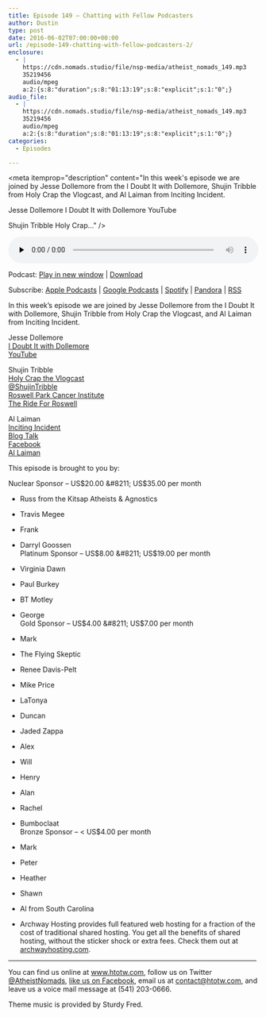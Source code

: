 ```yaml
---
title: Episode 149 – Chatting with Fellow Podcasters
author: Dustin
type: post
date: 2016-06-02T07:00:00+00:00
url: /episode-149-chatting-with-fellow-podcasters-2/
enclosure:
  - |
    https://cdn.nomads.studio/file/nsp-media/atheist_nomads_149.mp3
    35219456
    audio/mpeg
    a:2:{s:8:"duration";s:8:"01:13:19";s:8:"explicit";s:1:"0";}
audio_file:
  - |
    https://cdn.nomads.studio/file/nsp-media/atheist_nomads_149.mp3
    35219456
    audio/mpeg
    a:2:{s:8:"duration";s:8:"01:13:19";s:8:"explicit";s:1:"0";}
categories:
  - Episodes

---
```

<div itemscope itemtype="http://schema.org/AudioObject">
  <meta itemprop="name" content="Episode 149 &#8211; Chatting with Fellow Podcasters" />
  
  <meta itemprop="uploadDate" content="2016-06-02T01:00:00-06:00" />
  
  <meta itemprop="encodingFormat" content="audio/mpeg" />
  
  <meta itemprop="duration" content="PT1H13M19S" />
  
  <meta itemprop="description" content="In this week's episode we are joined by Jesse Dollemore from the I Doubt It with Dollemore, Shujin Tribble from Holy Crap the Vlogcast, and Al Laiman from Inciting Incident.

Jesse Dollemore
I Doubt It with Dollemore
YouTube

Shujin Tribble
Holy Crap..." />
  
  <meta itemprop="contentUrl" content="https://dts.podtrac.com/redirect.mp3/cdn.nomads.studio/file/nsp-media/atheist_nomads_149.mp3" />
  
  <meta itemprop="contentSize" content="33.6" />
  </p> 
  
  <div class="powerpress_player" id="powerpress_player_8408">
    <audio class="wp-audio-shortcode" id="audio-5085-152" preload="none" style="width: 100%;" controls="controls"><source type="audio/mpeg" src="https://dts.podtrac.com/redirect.mp3/cdn.nomads.studio/file/nsp-media/atheist_nomads_149.mp3?_=152" /><a href="https://dts.podtrac.com/redirect.mp3/cdn.nomads.studio/file/nsp-media/atheist_nomads_149.mp3">https://dts.podtrac.com/redirect.mp3/cdn.nomads.studio/file/nsp-media/atheist_nomads_149.mp3</a></audio>
  </div>
</div>

<p class="powerpress_links powerpress_links_mp3">
  Podcast: <a href="https://dts.podtrac.com/redirect.mp3/cdn.nomads.studio/file/nsp-media/atheist_nomads_149.mp3" class="powerpress_link_pinw" target="_blank" title="Play in new window" onclick="return powerpress_pinw('https://htotw.com/?powerpress_pinw=5085-podcast');" rel="nofollow">Play in new window</a> | <a href="https://dts.podtrac.com/redirect.mp3/cdn.nomads.studio/file/nsp-media/atheist_nomads_149.mp3" class="powerpress_link_d" title="Download" rel="nofollow" download="atheist_nomads_149.mp3">Download</a>
</p>

<p class="powerpress_links powerpress_subscribe_links">
  Subscribe: <a href="https://podcasts.apple.com/us/podcast/humanists-take-on-the-world/id530050098?mt=2&ls=1" class="powerpress_link_subscribe powerpress_link_subscribe_itunes" target="_blank" title="Subscribe on Apple Podcasts" rel="nofollow">Apple Podcasts</a> | <a href="https://www.google.com/podcasts?feed=aHR0cDovL2F0aGVpc3Rub21hZHMubGlic3luLmNvbS9yc3M%3D" class="powerpress_link_subscribe powerpress_link_subscribe_googleplay" target="_blank" title="Subscribe on Google Podcasts" rel="nofollow">Google Podcasts</a> | <a href="https://open.spotify.com/show/3LzK2xZGike6Tc1GEMtMbr?si=LieN9SNuTpq96smuaUsH8A" class="powerpress_link_subscribe powerpress_link_subscribe_spotify" target="_blank" title="Subscribe on Spotify" rel="nofollow">Spotify</a> | <a href="https://www.pandora.com/podcast/atheist-nomads/PC:10122?corr=62071012&part=ug" class="powerpress_link_subscribe powerpress_link_subscribe_pandora" target="_blank" title="Subscribe on Pandora" rel="nofollow">Pandora</a> | <a href="https://htotw.com/feed/podcast/" class="powerpress_link_subscribe powerpress_link_subscribe_rss" target="_blank" title="Subscribe via RSS" rel="nofollow">RSS</a>
</p>

In this week&#8217;s episode we are joined by Jesse Dollemore from the I Doubt It with Dollemore, Shujin Tribble from Holy Crap the Vlogcast, and Al Laiman from Inciting Incident.

Jesse Dollemore  
<a href="https://dollemore.com/" target="_blank" rel="noopener">I Doubt It with Dollemore</a>  
<a href="https://www.youtube.com/c/dollemore" target="_blank" rel="noopener">YouTube</a>

Shujin Tribble  
<a href="http://holycrapthevlogcast.com/" target="_blank" rel="noopener">Holy Crap the Vlogcast</a>  
<a href="https://twitter.com/ShujinTribble" target="_blank" rel="noopener">@ShujinTribble</a>  
<a href="https://www.roswellpark.org/" target="_blank" rel="noopener">Roswell Park Cancer Institute</a>  
<a href="http://rpaf.convio.net/site/TR/SpecialEvents/General?team_id=1740&pg=team&fr_id=1060" target="_blank" rel="noopener">The Ride For Roswell</a>

Al Laiman  
<a href="http://www.incitingincidentpodcast.com" target="_blank" rel="noopener">Inciting Incident</a>  
<a href="http://www.blogtalkradio.com/incitingincident" target="_blank" rel="noopener">Blog Talk</a>  
<a href="http://www.facebook.com/incitingincidentpodcast" target="_blank" rel="noopener">Facebook</a>  
<a href="http://www.allaiman.com" target="_blank" rel="noopener">Al Laiman</a>

This episode is brought to you by:

Nuclear Sponsor &#8211; US$20.00 &#8211; US$35.00 per month  
* Russ from the Kitsap Atheists & Agnostics  
* Travis Megee  
* Frank  
* Darryl Goossen  
Platinum Sponsor &#8211; US$8.00 &#8211; US$19.00 per month  
* Virginia Dawn  
* Paul Burkey  
* BT Motley  
* George  
Gold Sponsor &#8211; US$4.00 &#8211; US$7.00 per month  
* Mark  
* The Flying Skeptic  
* Renee Davis-Pelt  
* Mike Price  
* LaTonya  
* Duncan  
* Jaded Zappa  
* Alex  
* Will  
* Henry  
* Alan  
* Rachel  
* Bumboclaat  
Bronze Sponsor &#8211; < US$4.00 per month  
* Mark  
* Peter  
* Heather  
* Shawn  
* Al from South Carolina

* Archway Hosting provides full featured web hosting for a fraction of the cost of traditional shared hosting. You get all the benefits of shared hosting, without the sticker shock or extra fees. Check them out at <a href="http://archwayhosting.com/" target="_blank" rel="noopener">archwayhosting.com</a>.

<hr width="500" />

You can find us online at <a href="https://www.htotw.com/" target="_blank" rel="noopener">www.htotw.com</a>, follow us on Twitter <a href="https://twitter.com/AtheistNomads" target="_blank" rel="noopener">@AtheistNomads</a>, <a href="https://htotw.com/facebook" target="_blank" rel="noopener">like us on Facebook</a>, email us at <contact@htotw.com>, and leave us a voice mail message at (541) 203-0666.

Theme music is provided by Sturdy Fred.